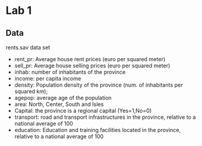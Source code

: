 # Lab 1
## Data
rents.sav data set

-   rent_pr: Average house rent prices (euro per squared meter)
-   sell_pr: Average house selling prices (euro per squared meter)
-   inhab: number of inhabitants of the province
-   income: per capita income
-   density: Population density of the province (num. of inhabitants per squared km);
-   agepop: average age of the population
-   area: North, Center, South and Isles
-   Capital: the province is a regional capital (Yes=1,No=0)
-   transport: road and transport infrastructures in the province, relative to a national average of 100
-   education: Education and training facilities located in the province, relative to a national average of 100





